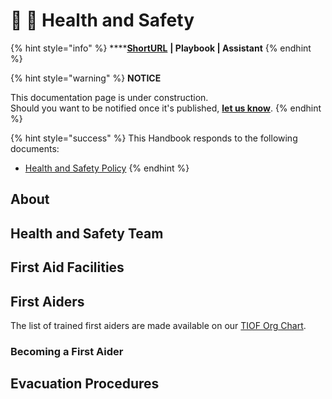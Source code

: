 # 📓 🚧 Health and Safety

{% hint style="info" %}
****[**ShortURL**](https://tiof.click/TIOFHBHS) **| Playbook | Assistant**
{% endhint %}

{% hint style="warning" %}
**NOTICE**

This documentation page is under construction.\
Should you want to be notified once it's published, [**let us know**](https://tiof.click/TIOFTarianUpdatesService).
{% endhint %}

{% hint style="success" %}
This Handbook responds to the following documents:

* [Health and Safety Policy](https://tiof.click/TIOFPolicyHS)
{% endhint %}



## About





## Health and Safety Team





## First Aid Facilities



## First Aiders

The list of trained first aiders are made available on our [TIOF Org Chart](https://tiof.click/TIOFOrgChart).

### Becoming a First Aider





## Evacuation Procedures



